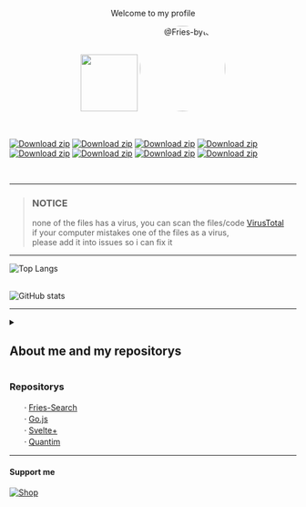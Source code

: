 <p align="center">Welcome to my profile</p>
<p align="center">
  <img src="https://github.com/user-attachments/assets/0ac507f2-0b40-45ff-942a-a19e2e2bb6cf" style="width: 100px;">
  <img src="https://avatars.githubusercontent.com/u/178406918?s=400&u=da6fc850b2e1e72b9cd13c46da19a5b8f16d14ec&v=4" width="150px" style="border-radius: 75px;" alt="@Fries-byte"/>
</p>
<br> 

[![Download zip](	https://img.shields.io/badge/HTML5-E34F26?style=for-the-badge&logo=html5&logoColor=white)](https://google.com)
[![Download zip](	https://img.shields.io/badge/C-00599C?style=for-the-badge&logo=c&logoColor=white)](https://google.com)
[![Download zip](	https://img.shields.io/badge/CSS3-1572B6?style=for-the-badge&logo=css3&logoColor=white)](https://google.com)
[![Download zip](	https://img.shields.io/badge/TypeScript-007ACC?style=for-the-badge&logo=typescript&logoColor=white)](https://google.com)
[![Download zip](	https://img.shields.io/badge/JavaScript-323330?style=for-the-badge&logo=javascript&logoColor=F7DF1E)](https://google.com)
[![Download zip](	https://img.shields.io/badge/Lua-2C2D72?style=for-the-badge&logo=lua&logoColor=white)](https://google.com)
[![Download zip](	https://img.shields.io/badge/Python-FFD43B?style=for-the-badge&logo=python&logoColor=blue)](https://google.com)
[![Download zip](	https://img.shields.io/badge/TypeScript-007ACC?style=for-the-badge&logo=typescript&logoColor=white)](https://google.com)

<br />
<hr>

> ### NOTICE 
> none of the files has a virus, you can scan the files/code [VirusTotal](https://www.virustotal.com/gui/home/upload) <br />
> if your computer mistakes one of the files as a virus,<br />
> please add it into issues so i can fix it <br />
<hr>

![Top Langs](https://github-readme-stats.vercel.app/api/top-langs/?username=fries-byte&layout=compact) <br>
<br>

![GitHub stats](https://github-readme-stats.vercel.app/api?username=fries-byte&show_icons=true)


<hr>


<details>
  <summary><h2>About me and my repositorys</h2></summary>
  
### Fries (Me) <br />
• About <br />
ㅤ◦ Info  <br />
ㅤㅤ· Suggestions are allowed, i'd be happy to see you people's ideas! :D <br />
ㅤㅤ· Check out [Fries' Productions](https://github.com/Fries-Productions), some Repositorys are created in there <br /><br />
### Fries-Search <br />
• About <br />
ㅤㅤ· Its Free 2 Publish a website on Fries-Search for github websites!
• How it works <br />
ㅤㅤ· When a website has been added the website will update in some time untill a website is added <br />
ㅤㅤ· If you search a word/name/letter that website with the work/name/letter will come up <br />
• Why make this <br />
ㅤㅤ· Because creating a domain is not free on Google for storage reasons <br /><br />

### Go.js <br />
• About <br />
ㅤㅤ· A easy to use tool for coding Go, use simple words to make a Go program<br />
• Why make this <br />
ㅤㅤ· Since go is quite popular and in high demand, i build this to make programming Go easier<br />
• More info <br />
ㅤㅤ· Since its written in JavaScript, you need to use [Node.js](https://nodejs.org). If you dont have a JavaScript compiler, use DevTools <br /><br />

### Svelte+ <br />
• About <br />
ㅤㅤ· Svelte+ is similer to Go.js, i'd recommend reading Go.js > About for the info  <br />
• Why make this <br />
ㅤㅤ· Because i like svelte, sorry for wasting your time ): <br />
• More info (Same as Go.js) <br />
ㅤㅤ· Since its written in JavaScript, you need to use [Node.js](https://nodejs.org). If you dont have a JavaScript compiler, use DevTools <br /><br />
### Quantum <br />
• About <br />
ㅤㅤ· Quantum is a low-level programming language programmed for fun
• Website <br />
ㅤㅤ· The website for Quantum where you can learn, get more info, and program with its build-in compiler!<br />
ㅤㅤ· Site: [Quantum](https://fries-byte.github.io/quantumweb)
<br /><br />
</details>



### Repositorys <br />
ㅤㅤ· [Fries-Search](https://github.com/Fries-byte/Fries-Search) <br />
ㅤㅤ· [Go.js](https://github.com/Fries-byte/Go.js) <br />
ㅤㅤ· [Svelte+](https://github.com/Fries-byte/SveltePLUS) <br />
ㅤㅤ· [Quantim](https://github.com/fries-byte/Quantum)
<hr>

#### Support me

[![Shop](https://img.shields.io/badge/https://img.shields.io/badge/Patreon-F96854?style=for-the-badge&logo=patreon&logoColor=white)](https://patreon.com/FreshFrenchFries)

